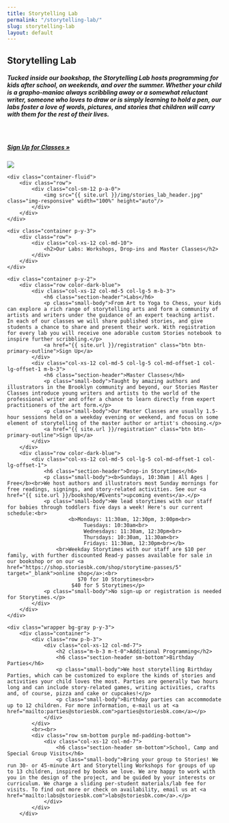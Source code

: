 ```yaml
---
title: Storytelling Lab
permalink: "/storytelling-lab/"
slug: storytelling-lab
layout: default
---
```


<div class="container p-y-3">
		<div class="row">
			<div class="col-xs-12 p-b-1">
				<h2 class="circular-bold">Storytelling Lab</h2>
			</div>
		</div>
		<div class="row">
			<div class="col-xs-12 col-md-9 p-t-2">
				<h5 class="circular lead-in">Tucked inside our bookshop, the Storytelling Lab hosts programming for kids after school, on weekends, and over the summer. Whether your child is a grapho-maniac always scribbling away or a somewhat reluctant writer, someone who loves to draw or is simply learning to hold a pen, our labs foster a love of words, pictures, and stories that children will carry with them for the rest of their lives.</h5>
				<br>
				<h5 class="lead-in"><a href="{{ site.url }}/registration">Sign Up for Classes &raquo;</a></h5>
			</div>
			<div class="col-xs-12 col-md-2 col-md-offset-1">
				<img src="{{site.url}}/img/stories_storytellinglab.png" />
			</div>
		</div>
	</div>

	<div class="container-fluid">
		<div class="row">
			<div class="col-sm-12 p-a-0">
				<img src="{{ site.url }}/img/stories_lab_header.jpg" class="img-responsive" width="100%" height="auto"/>
			</div>
		</div>
	</div>

	<div class="container p-y-3">
		<div class="row">
			<div class="col-xs-12 col-md-10">
				<h2>Our Labs: Workshops, Drop-ins and Master Classes</h2>
			</div>
		</div>
	</div>

	<div class="container p-y-2">
		<div class="row color-dark-blue">
			<div class="col-xs-12 col-md-5 col-lg-5 m-b-3">
				<h6 class="section-header">Labs</h6>
				<p class="small-body">From Art to Yoga to Chess, your kids can explore a rich range of storytelling arts and form a community of artists and writers under the guidance of an expert teaching artist. In each of our classes we will share published stories, and give students a chance to share and present their work. With registration for every lab you will receive one adorable custom Stories notebook to inspire further scribbling.</p>
				<a href="{{ site.url }}/registration" class="btn btn-primary-outline">Sign Up</a>
			</div>
			<div class="col-xs-12 col-md-5 col-lg-5 col-md-offset-1 col-lg-offset-1 m-b-3">
				<h6 class="section-header">Master Classes</h6>
				<p class="small-body">Taught by amazing authors and illustrators in the Brooklyn community and beyond, our Stories Master Classes introduce young writers and artists to the world of the professional writer and offer a chance to learn directly from expert practitioners of the art form.</p>
				<p class="small-body">Our Master Classes are usually 1.5-hour sessions held on a weekday evening or weekend, and focus on some element of storytelling of the master author or artist's choosing.</p>
				<a href="{{ site.url }}/registration" class="btn btn-primary-outline">Sign Up</a>
			</div>
		</div>
		<div class="row color-dark-blue">
			<div class="col-xs-12 col-md-5 col-lg-5 col-md-offset-1 col-lg-offset-1">
				<h6 class="section-header">Drop-in Storytimes</h6>
				<p class="small-body"><b>Sundays, 10:30am | All Ages | Free</b><br>We host authors and illustrators most Sunday mornings for free readings, signings, and story-related activities. See our <a href="{{ site.url }}/bookshop/#Events">upcoming events</a>.</p>
				<p class="small-body">We lead storytimes with our staff for babies through toddlers five days a week! Here's our current schedule:<br>
						<b>Mondays: 11:30am, 12:30pm, 3:00pm<br>
							 Tuesdays: 10:30am<br>
							 Wednesdays: 11:30am, 12:30pm<br>
							 Thursdays: 10:30am, 11:30am<br>
						 	 Fridays: 11:30am, 12:30pm<br></b>
					<br>Weekday Storytimes with our staff are $10 per family, with further discounted Read-y passes available for sale in our bookshop or on our <a href="https://shop.storiesbk.com/shop/storytime-passes/5" target="_blank">online shop</a>:<br>
						   $70 for 10 Storytimes<br>
					     $40 for 5 Storytimes</p>
				<p class="small-body">No sign-up or registration is needed for Storytimes.</p>
			</div>
		</div>
	</div>

	<div class="wrapper bg-gray p-y-3">
		<div class="container">
			<div class="row p-b-3">
				<div class="col-xs-12 col-md-7">
					<h2 class="m-b-3 m-t-0">Additional Programming</h2>
					<h6 class="section-header sm-bottom">Birthday Parties</h6>
					<p class="small-body">We host storytelling Birthday Parties, which can be customized to explore the kinds of stories and activities your child loves the most. Parties are generally two hours long and can include story-related games, writing activities, crafts and, of course, pizza and cake or cupcakes!</p>
					<p class="small-body">Birthday parties can accommodate up to 12 children. For more information, e-mail us at <a href="mailto:parties@storiesbk.com">parties@storiesbk.com</a></p>
				</div>
			</div>
			<br><br>
			<div class="row sm-bottom purple md-padding-bottom">
				<div class="col-xs-12 col-md-7">
					<h6 class="section-header sm-bottom">School, Camp and Special Group Visits</h6>
					<p class="small-body">Bring your group to Stories! We run 30- or 45-minute Art and Storytelling Workshops for groups of up to 13 children, inspired by books we love. We are happy to work with you in the design of the project, and be guided by your interests or curriculum. We charge a sliding per-student materials/lab fee for visits. To find out more or check on availability, email us at <a href="mailto:labs@storiesbk.com">labs@storiesbk.com</a>.</p>
				</div>
			</div>
		</div>
</div>
